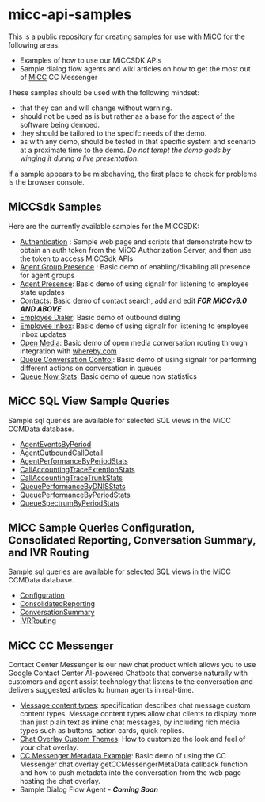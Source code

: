 # micc-api-samples

This is a public repository for creating samples for use with [MiCC](http://www.mitel.com/products/collaboration-software/micontact-center-business) for the following areas:

* Examples of how to use our MiCCSDK APIs
* Sample dialog flow agents and wiki articles on how to get the most out of [MiCC](http://www.mitel.com/products/collaboration-software/micontact-center-business) CC Messenger

These samples should be used with the following mindset:

* that they can and will change without warning.
* should not be used as is but rather as a base for the aspect of the software being demoed.
* they should be tailored to the specifc needs of the demo.
* as with any demo, should be tested in that specific system and scenario at a proximate time to the demo.  *Do not tempt the demo gods by winging it during a live presentation.*

If a sample appears to be misbehaving, the first place to check for problems is the browser console.

## MiCCSdk Samples

Here are the currently available samples for the MiCCSDK:

* [Authentication](https://github.com/mitel-networks/micc-api-samples/tree/master/MiCCSDK/authenticationToken) : Sample web page and scripts that demonstrate how to obtain an auth token from the MiCC Authorization Server, and then use the token to access MiCCSdk APIs
* [Agent Group Presence](https://github.com/mitel-networks/micc-api-samples/tree/master/MiCCSDK/agentGroupPresence) : Basic demo of enabling/disabling all presence for agent groups
* [Agent Presence](https://github.com/mitel-networks/micc-api-samples/tree/master/MiCCSDK/agentPresence): Basic demo of using signalr for listening to employee state updates
* [Contacts](https://github.com/mitel-networks/micc-api-samples/tree/master/MiCCSDK/contacts): Basic demo of contact search, add and edit ***FOR MICCv9.0 AND ABOVE***
* [Employee Dialer](https://github.com/mitel-networks/micc-api-samples/tree/master/MiCCSDK/employeeDialer): Basic demo of outbound dialing
* [Employee Inbox](https://github.com/mitel-networks/micc-api-samples/tree/master/MiCCSDK/employeeInbox): Basic demo of using signalr for listening to employee inbox updates
* [Open Media](https://github.com/mitel-networks/micc-api-samples/tree/master/MiCCSDK/openMediaAppearIn): Basic demo of open media conversation routing through integration with [whereby.com](https://whereby.com/)
* [Queue Conversation Control](https://github.com/mitel-networks/micc-api-samples/tree/master/MiCCSDK/queueConversationControl): Basic demo of using signalr for performing different actions on conversation in queues
* [Queue Now Stats](https://github.com/mitel-networks/micc-api-samples/tree/master/MiCCSDK/queueNowStats): Basic demo of queue now statistics

## MiCC SQL View Sample Queries

Sample sql queries are available for selected SQL views in the MiCC CCMData database.
* [AgentEventsByPeriod](https://github.com/mitel-networks/micc-api-samples/tree/master/MiCCSqlViewSampleQueries/AgentEventStats)
* [AgentOutboundCallDetail](https://github.com/mitel-networks/micc-api-samples/tree/master/MiCCSqlViewSampleQueries/AgentOutboundCallDetail)
* [AgentPerformanceByPeriodStats](https://github.com/mitel-networks/micc-api-samples/tree/master/MiCCSqlViewSampleQueries/AgentPerformanceByPeriodStats)
* [CallAccountingTraceExtentionStats](https://github.com/mitel-networks/micc-api-samples/tree/master/MiCCSqlViewSampleQueries/CallAccountingTraceExtensionStats)
* [CallAccountingTraceTrunkStats](https://github.com/mitel-networks/micc-api-samples/tree/master/MiCCSqlViewSampleQueries/CallAccountingTraceTrunkStats)
* [QueuePerformanceByDNISStats](https://github.com/mitel-networks/micc-api-samples/tree/master/MiCCSqlViewSampleQueries/QueuePerformanceByDNISStats)
* [QueuePerformanceByPeriodStats](https://github.com/mitel-networks/micc-api-samples/tree/master/MiCCSqlViewSampleQueries/QueuePerformanceByPeriodStats)
* [QueueSpectrumByPeriodStats](https://github.com/mitel-networks/micc-api-samples/tree/master/MiCCSqlViewSampleQueries/QueueSpectrumByPeriodStats)

## MiCC Sample Queries Configuration, Consolidated Reporting, Conversation Summary, and IVR Routing

Sample sql queries are available for selected SQL views in the MiCC CCMData database.
* [Configuration](https://github.com/mitel-networks/micc-api-samples/tree/master/MiCCDataAnalytics/Configuration)
* [ConsolidatedReporting](https://github.com/mitel-networks/micc-api-samples/tree/master/MiCCDataAnalytics/ConsolidatedReporting)
* [ConversationSummary](https://github.com/mitel-networks/micc-api-samples/tree/master/MiCCDataAnalytics/ConversationSummary)
* [IVRRouting](https://github.com/mitel-networks/micc-api-samples/tree/master/MiCCDataAnalytics/IVRRouting)

## MiCC CC Messenger

Contact Center Messenger is our new chat product which allows you to use Google Contact Center AI-powered Chatbots that converse naturally with customers and agent assist technology that listens to the conversation and delivers suggested articles to human agents in real-time.

* [Message content types](https://github.com/mitel-networks/micc-api-samples/wiki/Message-content-types): specification describes chat message custom content types. Message content types allow chat clients to display more than just plain text as inline chat messages, by including rich media types such as buttons, action cards, quick replies.
* [Chat Overlay Custom Themes](https://github.com/mitel-networks/micc-api-samples/wiki/Chat-Overlay-Custom-Themes): How to customize the look and feel of your chat overlay.
* [CC Messenger Metadata Example](https://github.com/mitel-networks/micc-api-samples/tree/master/CCAI%20CC%20Messenger/chatOverlayMetadata): Basic demo of using the CC Messenger chat overlay getCCMessengerMetaData callback function and how to push metadata into the conversation from the web page hosting the chat overlay.
* Sample Dialog Flow Agent - ***Coming Soon***
